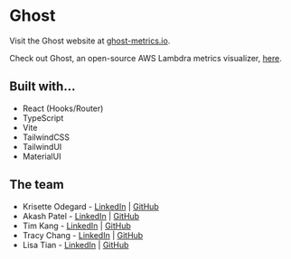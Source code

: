 # Ghost
Visit the Ghost website at [ghost-metrics.io](https://oslabs-beta.github.io/ghost).

Check out Ghost, an open-source AWS Lambdra metrics visualizer, [here](https://github.com/oslabs-beta/ghost).

## Built with...
* React (Hooks/Router)
* TypeScript
* Vite
* TailwindCSS
* TailwindUI
* MaterialUI

## The team
* Krisette Odegard - [LinkedIn](https://www.linkedin.com/in/krisette) | [GitHub](https://github.com/krisette)
* Akash Patel - [LinkedIn](https://www.linkedin.com/in/akashpatel1198/) | [GitHub](https://github.com/akashpatel1198)
* Tim Kang - [LinkedIn](https://www.linkedin.com/in/tkkang/) | [GitHub](https://github.com/tkang611)
* Tracy Chang - [LinkedIn](https://www.linkedin.com/in/tracycchang/) | [GitHub](https://github.com/tracycchang)
* Lisa Tian - [LinkedIn](https://www.linkedin.com/in/lisatian-/) | [GitHub](https://github.com/lisatiann)
